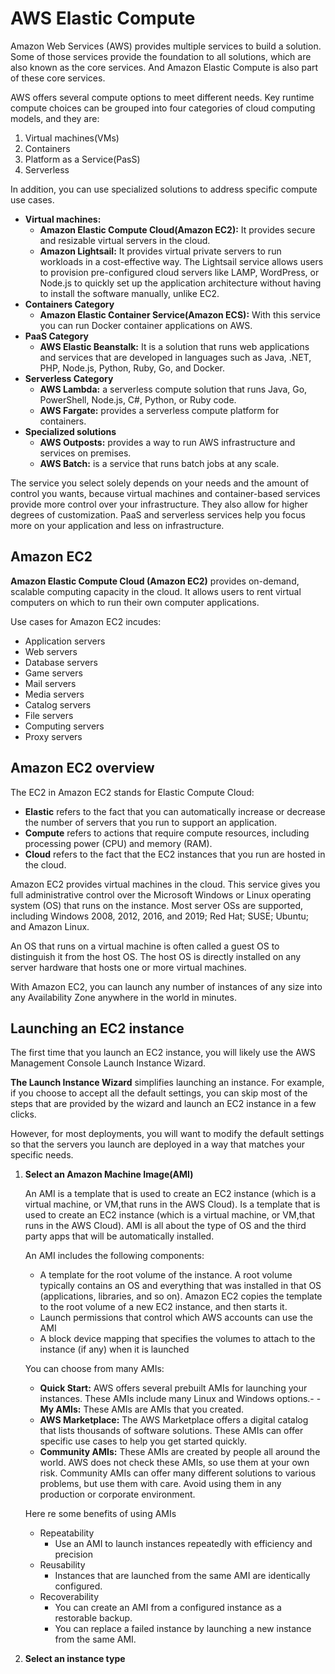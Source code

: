 # AWS Elastic Compute

Amazon Web Services (AWS) provides multiple services to build a solution. Some of those services provide the foundation to all solutions, which are also known as the core services. And Amazon Elastic Compute is also part of these core services.

AWS offers several compute options to meet different needs. Key runtime compute choices can be grouped into four categories of cloud computing models, and they are:

1. Virtual machines(VMs)
2. Containers
3. Platform as a Service(PasS)
4. Serverless

In addition, you can use specialized solutions to address specific compute use cases.

- **Virtual machines:**
  - **Amazon Elastic Compute Cloud(Amazon EC2):** It provides secure and resizable virtual servers in the cloud.
  - **Amazon Lightsail:**  It provides virtual private servers to run workloads in a cost-effective way. The Lightsail service allows users to provision pre-configured cloud servers like LAMP, WordPress, or Node.js to quickly set up the application architecture without having to install the software manually, unlike EC2.
- **Containers Category**
  - **Amazon Elastic Container Service(Amazon ECS):** With this service you can run Docker container applications on AWS.
- **PaaS Category**
  - **AWS Elastic Beanstalk:** It is a solution that runs web applications and services that are developed in languages such as Java, .NET, PHP, Node.js, Python, Ruby, Go, and Docker.
- **Serverless Category**
  - **AWS Lambda:** a serverless compute solution that runs Java, Go, PowerShell, Node.js, C#, Python, or Ruby code.
  - **AWS Fargate:** provides a serverless compute platform for containers.
- **Specialized solutions**
  - **AWS Outposts:** provides a way to run AWS infrastructure and services on premises.
  - **AWS Batch:** is a service that runs batch jobs at any scale.

The service you select solely depends on your needs and the amount of control you wants, because virtual machines and container-based services provide more control over your infrastructure. They also allow for higher degrees of customization. PaaS and serverless services help you focus more on your application and less on infrastructure.

## Amazon EC2

**Amazon Elastic Compute Cloud (Amazon EC2)** provides on-demand, scalable computing capacity in the cloud. It allows users to rent virtual computers on which to run their own computer applications.

Use cases for Amazon EC2 incudes:

- Application servers
- Web servers
- Database servers
- Game servers
- Mail servers
- Media servers
- Catalog servers
- File servers
- Computing servers
- Proxy servers

## Amazon EC2 overview

The EC2 in Amazon EC2 stands for Elastic Compute Cloud:

- **Elastic** refers to the fact that you can automatically increase or decrease the number of servers that you run to support an application.
- **Compute** refers to actions that require compute resources, including processing power (CPU) and memory (RAM).
- **Cloud** refers to the fact that the EC2 instances that you run are hosted in the cloud.

Amazon EC2 provides virtual machines in the cloud. This service gives you full administrative control over the Microsoft Windows or Linux operating system (OS) that runs on the instance. Most server OSs are supported, including Windows 2008, 2012, 2016, and 2019; Red Hat; SUSE; Ubuntu; and Amazon Linux.

An OS that runs on a virtual machine is often called a guest OS to distinguish it from the host OS. The host OS is directly installed on any server hardware that hosts one or more virtual machines.

With Amazon EC2, you can launch any number of instances of any size into any Availability Zone anywhere in the world in minutes.

## Launching an EC2 instance

The first time that you launch an EC2 instance, you will likely use the AWS Management Console Launch Instance Wizard.

**The Launch Instance Wizard** simplifies launching an instance. For example, if you choose to accept all the default settings, you can skip most of the steps that are provided by the wizard and launch an EC2 instance in a few clicks.

However, for most deployments, you will want to modify the default settings so that the servers you launch are deployed in a way that matches your specific needs.

1. **Select an Amazon Machine Image(AMI)**

    An AMI is a template that is used to create an EC2 instance (which is a virtual machine, or VM,that runs in the AWS Cloud). Is a template that is used to create an EC2 instance (which is a virtual machine, or VM,that runs in the AWS Cloud). AMI is all about the type of OS and the third party apps that will be automatically installed.

    An AMI includes the following components:
    - A template for the root volume of the instance. A root volume typically contains an OS and everything that was installed in that OS (applications, libraries, and so on). Amazon EC2 copies the template to the root volume of a new EC2 instance, and then starts it.
    - Launch permissions that control which AWS accounts can use the AMI
    - A block device mapping that specifies the volumes to attach to the instance (if any) when it is launched

    You can choose from many AMIs:
    - **Quick Start:** AWS offers several prebuilt AMIs for launching your instances. These AMIs include many Linux and Windows options.- - **My AMIs:** These AMIs are AMIs that you created.
    - **AWS Marketplace:** The AWS Marketplace offers a digital catalog that lists thousands of software solutions. These AMIs can offer specific use cases to help you get started quickly.
    - **Community AMIs:** These AMIs are created by people all around the world. AWS does not check these AMIs, so use them at your own risk. Community AMIs can offer many different solutions to various problems, but use them with care. Avoid using them in any production or corporate environment.

    Here re some benefits of using AMIs

    - Repeatability
      - Use an AMI to launch instances repeatedly with efficiency and precision
    - Reusability
      - Instances that are launched from the same AMI are identically configured.
    - Recoverability
      - You can create an AMI from a configured instance as a restorable backup.
      - You can replace a failed instance by launching a new instance from the same AMI.
2. **Select an instance type**
